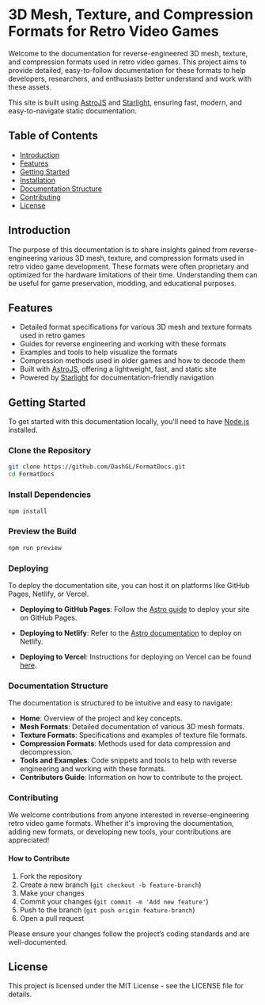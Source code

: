 # 3D Mesh, Texture, and Compression Formats for Retro Video Games

Welcome to the documentation for reverse-engineered 3D mesh, texture, and compression formats used in retro video games. This project aims to provide detailed, easy-to-follow documentation for these formats to help developers, researchers, and enthusiasts better understand and work with these assets.

This site is built using [AstroJS](https://astro.build/) and [Starlight](https://starlight.astro.build/), ensuring fast, modern, and easy-to-navigate static documentation.

## Table of Contents

- [Introduction](#introduction)
- [Features](#features)
- [Getting Started](#getting-started)
- [Installation](#installation)
- [Documentation Structure](#documentation-structure)
- [Contributing](#contributing)
- [License](#license)

## Introduction

The purpose of this documentation is to share insights gained from reverse-engineering various 3D mesh, texture, and compression formats used in retro video game development. These formats were often proprietary and optimized for the hardware limitations of their time. Understanding them can be useful for game preservation, modding, and educational purposes.

## Features

- Detailed format specifications for various 3D mesh and texture formats used in retro games
- Guides for reverse engineering and working with these formats
- Examples and tools to help visualize the formats
- Compression methods used in older games and how to decode them
- Built with [AstroJS](https://astro.build/), offering a lightweight, fast, and static site
- Powered by [Starlight](https://starlight.astro.build/) for documentation-friendly navigation

## Getting Started

To get started with this documentation locally, you'll need to have [Node.js](https://nodejs.org/) installed.

### Clone the Repository

```bash
git clone https://github.com/DashGL/FormatDocs.git
cd FormatDocs
```

### Install Dependencies

```bash
npm install
```

### Preview the Build

```bash
npm run preview
```

### Deploying

To deploy the documentation site, you can host it on platforms like GitHub Pages, Netlify, or Vercel.

- **Deploying to GitHub Pages**: Follow the [Astro guide](https://docs.astro.build/en/guides/deploy/github/) to deploy your site on GitHub Pages.

- **Deploying to Netlify**: Refer to the [Astro documentation](https://docs.astro.build/en/guides/deploy/netlify/) to deploy on Netlify.

- **Deploying to Vercel**: Instructions for deploying on Vercel can be found [here](https://docs.astro.build/en/guides/deploy/vercel/).

### Documentation Structure

The documentation is structured to be intuitive and easy to navigate:

- **Home**: Overview of the project and key concepts.
- **Mesh Formats**: Detailed documentation of various 3D mesh formats.
- **Texture Formats**: Specifications and examples of texture file formats.
- **Compression Formats**: Methods used for data compression and decompression.
- **Tools and Examples**: Code snippets and tools to help with reverse engineering and working with these formats.
- **Contributors Guide**: Information on how to contribute to the project.

### Contributing

We welcome contributions from anyone interested in reverse-engineering retro video game formats. Whether it's improving the documentation, adding new formats, or developing new tools, your contributions are appreciated!

#### How to Contribute

1. Fork the repository
2. Create a new branch (`git checkout -b feature-branch`)
3. Make your changes
4. Commit your changes (`git commit -m 'Add new feature'`)
5. Push to the branch (`git push origin feature-branch`)
6. Open a pull request

Please ensure your changes follow the project’s coding standards and are well-documented.

## License

This project is licensed under the MIT License - see the LICENSE file for details.
